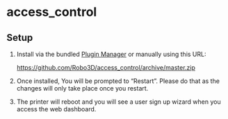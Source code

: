# access_control

## Setup

1. Install via the bundled [Plugin Manager](https://github.com/foosel/OctoPrint/wiki/Plugin:-Plugin-Manager)
or manually using this URL:

    https://github.com/Robo3D/access_control/archive/master.zip

2. Once installed, You will be prompted to “Restart”. Please do that as the changes will only take place once you restart. 

3. The printer will reboot and you will see a user sign up wizard when you access the web dashboard.
